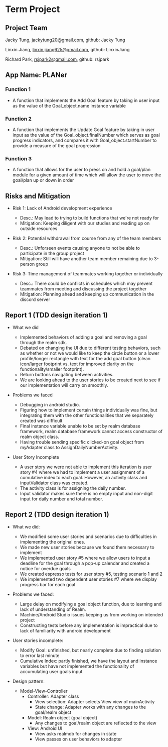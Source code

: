 # Term Project

## Project Team

Jacky Tung, jackytung20@gmail.com, github: Jacky Tung

Linxin Jiang, linxin.jiang625@gmail.com, github: LinxinJiang

Richard Park, rsjpark2@gmail.com, github: rsjpark

## App Name: PLANer

### Function 1

- A function that implements the Add Goal feature by taking in user input as the value of the Goal_object.name instance variable

### Function 2

- A function that implements the Update Goal feature by taking in user input as the value of the Goal_object.finalNumber which serves as goal progress indicators, and compares it with Goal_object.startNumber to provide a measure of the goal progression

### Function 3

- A function that allows for the user to press on and hold a goal/plan module for a given amount of time which will allow the user to move the goal/plan up or down in order

## Risks and Mitigation

- Risk 1: Lack of Android development experience

  - Desc.: May lead to trying to build functions that we're not ready for
  - Mitigation: Keeping diligent with our studies and reading up on outside resources

- Risk 2: Potential withdrawal from course from any of the team members

  - Desc.: Unforseen events causing anyone to not be able to participate in the group project
  - Mitigation: Still will have another team member remaining due to 3-person group

- Risk 3: Time management of teammates working together or individually
  - Desc.: There could be conflicts in schedules which may prevent teammates from meeting and discussing the project together
  - Mitigation: Planning ahead and keeping up communication in the discord server


## Report 1 (TDD design iteration 1)

- What we did 
  - Implemented behaviors of adding a goal and removing a goal through the realm sdk.
  - Debated on changing the UI due to different testing behaviors, such as whether or not we would like to keep the circle button or a lower profile/longer rectangle with text for the add goal button (clean icon/larger footprint vs. text for improved clarity on the functionality/smaller footprint). 
  - Return buttons navigating between activities.
  - We are looking ahead to the user stories to be created next to see if our implementation will carry on smoothly. 

- Problems we faced
  - Debugging in android studio.
  - Figuring how to implement certain things individually was fine, but integrating them with the other functionalities that we separately created was difficult
  - Final instance variable unable to be set by realm database framework, realm database framework cannot access constructor of realm object class.
  - Having trouble sending specific clicked-on goal object from myAdapter class to AssignDailyNumberActivity.  

- User Story Incomplete
  - A user story we were not able to implement this iteration is user story #4 where we had to implement a user assignment of a cumulative index to each goal. However, an activity class and inputValidator class was created.
  - The activity class is for assigning the daily number.
  - Input validator makes sure there is no empty input and non-digit input for daily number and total number.  


## Report 2 (TDD design iteration 1)

- What we did:
  - We modified some user stories and scenarios due to difficulties in implementing the original ones. 
  - We made new user stories because we found them necessary to implement
  - We implemented user story #5 where we allow users to input a deadline for the goal through a pop-up calendar and created a notice for overdue goals
  - We created espresso tests for user story #5, testing scenario 1 and 2
  - We implemented two dependent user stories #7 where we display progress bar for each goal 

- Problems we faced:
  - Large delay on modifying a goal object function, due to learning and lack of understanding of Realm.
  - Machine/Android Studio issues keeping us from working on intended project
  - Constructing tests before any implementation is impractical due to lack of familiarity with android development

- User stories incomplete: 
  - Modify Goal: unfinished, but nearly complete due to finding solution to error last minute
  - Cumulative Index: partly finished, we have the layout and instance variables but have not implemented the functionality of accumulating user goals input

- Design pattern:
  - Model-View-Controller
    - Controller: Adapter class
        - View selection: Adapter selects View view of mainActivity
        - State change: Adapter works with any changes to the goal/realm object
    - Model: Realm object (goal object)
        - Any changes to goal/realm object are reflected to the view
    - View: Android UI
        - View asks realmdb for changes in state
        - View passes on user behaviors to adapter